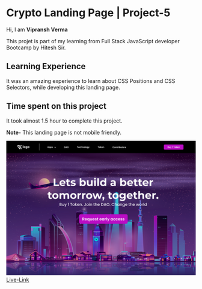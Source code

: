 # Crypto Landing Page | Project-5
Hi, I am **Vipransh Verma**

This projet is part of my learning from Full Stack JavaScript developer Bootcamp by Hitesh Sir.

## Learning Experience
It was an amazing experience to learn about  CSS Positions and CSS Selectors, while developing this landing page.

## Time spent on this project
It took almost 1.5 hour to complete  this project.

**Note-**  This landing page is not mobile friendly.

![image](assets/Crypto%20Landing%20page.png)
[Live-Link]()
